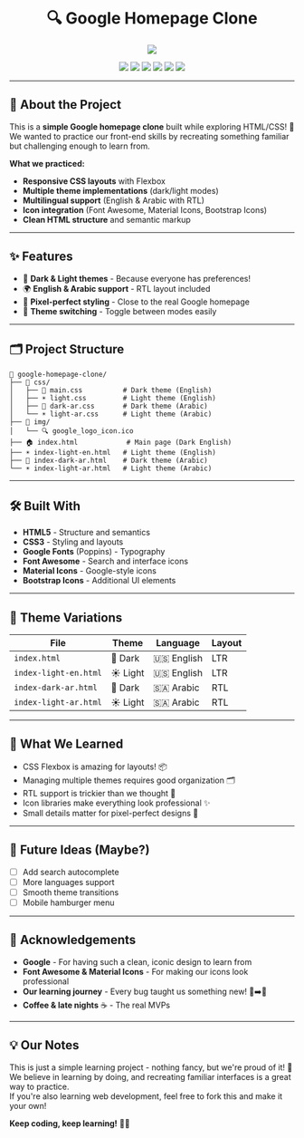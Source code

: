 <h1 align="center">🔍 Google Homepage Clone</h1>
<p align="center">
  <a href="https://git.io/typing-svg">
    <img src="https://readme-typing-svg.herokuapp.com?font=Fira+Code&pause=3000&color=4285F4&width=900&lines=Learning+HTML%2FCSS+by+recreating+the+world's+most+visited+page+🌐;Simple+project+with+themes+and+multilingual+support+✨">
  </a>
</p>
<p align="center">
  <a href="#"><img src="https://img.shields.io/badge/HTML-60%25-orange?style=for-the-badge&logo=html5&logoColor=white"></a>
  <a href="#"><img src="https://img.shields.io/badge/CSS-40%25-blue?style=for-the-badge&logo=css3&logoColor=white"></a>
  <a href="#"><img src="https://img.shields.io/badge/Themes-4-purple?style=for-the-badge&logo=palette&logoColor=white"></a>
  <a href="#"><img src="https://img.shields.io/badge/Languages-2-green?style=for-the-badge&logo=google-translate&logoColor=white"></a>
  <a href="#"><img src="https://img.shields.io/badge/Learning-Project-red?style=for-the-badge&logo=graduation-cap&logoColor=white"></a>
  <a href="#"><img src="https://img.shields.io/badge/Made%20With-❤️-pink?style=for-the-badge"></a>
</p>

---

## 🎯 About the Project

This is a **simple Google homepage clone** built while exploring HTML/CSS! 🚀  
We wanted to practice our front-end skills by recreating something familiar but challenging enough to learn from.

**What we practiced:**
- **Responsive CSS layouts** with Flexbox
- **Multiple theme implementations** (dark/light modes)
- **Multilingual support** (English & Arabic with RTL)
- **Icon integration** (Font Awesome, Material Icons, Bootstrap Icons)
- **Clean HTML structure** and semantic markup

---

## ✨ Features

- 🌙 **Dark & Light themes** - Because everyone has preferences!
- 🌍 **English & Arabic support** - RTL layout included
- 🎨 **Pixel-perfect styling** - Close to the real Google homepage
- 🔄 **Theme switching** - Toggle between modes easily

---

## 🗂️ Project Structure

```
📁 google-homepage-clone/
├── 📁 css/
│   ├── 🎨 main.css          # Dark theme (English)
│   ├── ☀️ light.css         # Light theme (English)
│   ├── 🌙 dark-ar.css       # Dark theme (Arabic)
│   └── ☀️ light-ar.css      # Light theme (Arabic)
├── 📁 img/
│   └── 🔍 google_logo_icon.ico
├── 🏠 index.html            # Main page (Dark English)
├── ☀️ index-light-en.html   # Light theme (English)
├── 🌙 index-dark-ar.html    # Dark theme (Arabic)
└── ☀️ index-light-ar.html   # Light theme (Arabic)
```

---

## 🛠️ Built With

- **HTML5** - Structure and semantics
- **CSS3** - Styling and layouts
- **Google Fonts** (Poppins) - Typography
- **Font Awesome** - Search and interface icons
- **Material Icons** - Google-style icons
- **Bootstrap Icons** - Additional UI elements

---

## 🎨 Theme Variations

| File | Theme | Language | Layout |
|------|--------|----------|---------|
| `index.html` | 🌙 Dark | 🇺🇸 English | LTR |
| `index-light-en.html` | ☀️ Light | 🇺🇸 English | LTR |
| `index-dark-ar.html` | 🌙 Dark | 🇸🇦 Arabic | RTL |
| `index-light-ar.html` | ☀️ Light | 🇸🇦 Arabic | RTL |

---

## 💭 What We Learned

- CSS Flexbox is amazing for layouts! 📦
- Managing multiple themes requires good organization 🗂️
- RTL support is trickier than we thought 🔄
- Icon libraries make everything look professional ✨
- Small details matter for pixel-perfect designs 🎯

---

## 🔮 Future Ideas (Maybe?)

- [ ] Add search autocomplete
- [ ] More languages support
- [ ] Smooth theme transitions
- [ ] Mobile hamburger menu

---

## 🙏 Acknowledgements

- **Google** - For having such a clean, iconic design to learn from
- **Font Awesome & Material Icons** - For making our icons look professional
- **Our learning journey** - Every bug taught us something new! 🐛➡️🦋
- **Coffee & late nights** ☕ - The real MVPs

---

## 💡 Our Notes

This is just a simple learning project - nothing fancy, but we're proud of it! 🌟  
We believe in learning by doing, and recreating familiar interfaces is a great way to practice.  
If you're also learning web development, feel free to fork this and make it your own! 

**Keep coding, keep learning!** 🚀✨
